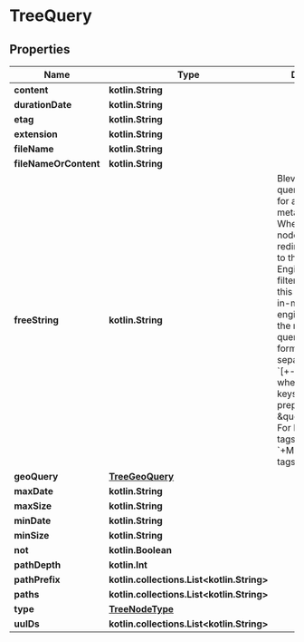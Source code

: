 
# TreeQuery

## Properties
| Name | Type | Description | Notes |
| ------------ | ------------- | ------------- | ------------- |
| **content** | **kotlin.String** |  |  [optional] |
| **durationDate** | **kotlin.String** |  |  [optional] |
| **etag** | **kotlin.String** |  |  [optional] |
| **extension** | **kotlin.String** |  |  [optional] |
| **fileName** | **kotlin.String** |  |  [optional] |
| **fileNameOrContent** | **kotlin.String** |  |  [optional] |
| **freeString** | **kotlin.String** | Bleve-like search query to search for a specific metadata value. When querying nodes, this will redirect this query to the Search Engine. When filtering an input, this will load an in-memory bleve engine to evaluate the node.  Bleve query string format is a space separated list of &#x60;[+-]key:value&#x60;, where node meta keys must be prepended with \&quot;Meta.\&quot; For Example, for tags: &#x60;+Meta.usermeta-tags:myvalue&#x60; |  [optional] |
| **geoQuery** | [**TreeGeoQuery**](TreeGeoQuery.md) |  |  [optional] |
| **maxDate** | **kotlin.String** |  |  [optional] |
| **maxSize** | **kotlin.String** |  |  [optional] |
| **minDate** | **kotlin.String** |  |  [optional] |
| **minSize** | **kotlin.String** |  |  [optional] |
| **not** | **kotlin.Boolean** |  |  [optional] |
| **pathDepth** | **kotlin.Int** |  |  [optional] |
| **pathPrefix** | **kotlin.collections.List&lt;kotlin.String&gt;** |  |  [optional] |
| **paths** | **kotlin.collections.List&lt;kotlin.String&gt;** |  |  [optional] |
| **type** | [**TreeNodeType**](TreeNodeType.md) |  |  [optional] |
| **uuIDs** | **kotlin.collections.List&lt;kotlin.String&gt;** |  |  [optional] |



